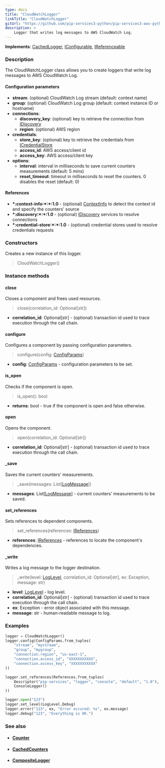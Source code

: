 ```yaml
---
type: docs
title: "CloudWatchLogger"
linkTitle: "CloudWatchLogger"
gitUrl: "https://github.com/pip-services3-python/pip-services3-aws-python"
description: >
    Logger that writes log messages to AWS CloudWatch Log.
---
```


**Implements**: [CachedLogger](../../../components/log/cached_logger), [IConfigurable](../../../commons/config/iconfigurable), [IReferenceable](../../../commons/refer/ireferenceable)

### Description

The CloudWatchLogger class allows you to create loggers that write log messages to AWS CloudWatch Log.

#### Configuration parameters
 
- **stream**: (optional) CloudWatch Log stream (default: context name)
- **group**: (optional) CloudWatch Log group (default: context instance ID or hostname)
- **connections**:                   
    - **discovery_key**: (optional) key to retrieve the connection from [IDiscovery](../../../components/connect/idiscovery)
    - **region**: (optional) AWS region
- **credentials**:    
    - **store_key**: (optional) key to retrieve the credentials from [ICredentialStore](../../../components/auth/icredential_store)
    - **access_id**: AWS access/client id
    - **access_key**: AWS access/client key
 - **options**:
    - **interval**: interval in milliseconds to save current counters measurements (default: 5 mins)
    - **reset_timeout**: timeout in milliseconds to reset the counters. 0 disables the reset (default: 0)


#### References
- **\*:context-info:\*:\*:1.0** - (optional) [ContextInfo](../../../components/info/context_info) to detect the context id and specify the counters' source
- **\*:discovery:\*:\*:1.0** - (optional) [IDiscovery](../../../components/connect/idiscovery) services to resolve connections
- **\*:credential-store:\*:\*:1.0** - (optional) credential stores used to resolve credentials requests

### Constructors
Creates a new instance of this logger.

> CloudWatchLogger()


### Instance methods

#### close
Closes a component and frees used resources.

> close(correlation_id: Optional[str])

- **correlation_id**: Optional[str] - (optional) transaction id used to trace execution through the call chain.

#### configure
Configures a component by passing configuration parameters.

> configure(config: [ConfigParams](../../../commons/config/config_params))

- **config**: [ConfigParams](../../../commons/config/config_params) - configuration parameters to be set.


#### is_open
Checks if the component is open.

> is_open(): bool

- **returns**: bool - true if the component is open and false otherwise.

#### open
Opens the component.

> open(correlation_id: Optional[str])

- **correlation_id**: Optional[str] - (optional) transaction id used to trace execution through the call chain.

#### _save
Saves the current counters' measurements.

> _save(messages: List[[LogMessage](../../../components/log/log_message)]) 

- **messages**: List[[LogMessage](../../../components/log/log_message)] - current counters' measurements to be saved.

#### set_references
Sets references to dependent components.

> set_references(references: [IReferences](../../../commons/refer/ireferences))

- **references**: [IReferences](../../../commons/refer/ireferences) - references to locate the component's dependencies.

#### _write
Writes a log message to the logger destination.

> _write(level: [LogLevel](../../../components/log/log_level), correlation_id: Optional[str], ex: Exception, message: str)

- **level**: [LogLevel](../../../components/log/log_level) - log level.
- **correlation_id**: Optional[str] - (optional) transaction id used to trace execution through the call chain.
- **ex**: Exception - error object associated with this message.
- **message**: str - human-readable message to log.



### Examples

```python
logger = CloudWatchLogger()
logger.config(ConfigParams.from_tuples(
    "stream", "mystream",
    "group", "mygroup",
    "connection.region", "us-east-1",
    "connection.access_id", "XXXXXXXXXXX",
    "connection.access_key", "XXXXXXXXXXX"
))

logger.set_references(References.from_tuples(
    Descriptor("pip-services", "logger", "console", "default", "1.0"),
    ConsoleLogger()
))

logger.open("123")
logger.set_level(LogLevel.Debug)
logger.error("123", ex, "Error occured: %s", ex.message)
logger.debug("123", "Everything is OK.")
```

### See also
- #### [Counter](../../../components/count/counter)
- #### [CachedCounters](../../../components/count/cached_counters)
- #### [CompositeLogger](../../../components/log/composite_logger) 
